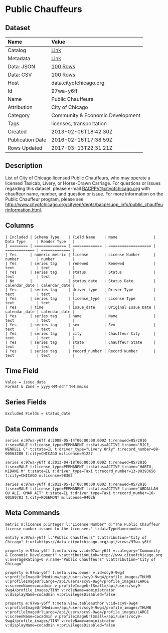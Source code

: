 # Public Chauffeurs

## Dataset

| Name | Value |
| :--- | :---- |
| Catalog | [Link](https://catalog.data.gov/dataset/public-chauffeurs-39a87) |
| Metadata | [Link](https://data.cityofchicago.org/api/views/97wa-y6ff) |
| Data: JSON | [100 Rows](https://data.cityofchicago.org/api/views/97wa-y6ff/rows.json?max_rows=100) |
| Data: CSV | [100 Rows](https://data.cityofchicago.org/api/views/97wa-y6ff/rows.csv?max_rows=100) |
| Host | data.cityofchicago.org |
| Id | 97wa-y6ff |
| Name | Public Chauffeurs |
| Attribution | City of Chicago |
| Category | Community & Economic Development |
| Tags | licenses, transportation |
| Created | 2013-02-06T18:42:30Z |
| Publication Date | 2016-02-16T17:38:59Z |
| Rows Updated | 2017-03-13T22:31:21Z |

## Description

List of City of Chicago licensed Public Chauffeurs, who may operate a licensed Taxicab, Livery, or Horse-Drawn Carriage. For questions or issues regarding this dataset, please e-mail BACPPV@cityofchicago.org with chauffeur name, number, and question or issue. For more information on the Public Chauffeur program, please see http://www.cityofchicago.org/city/en/depts/bacp/supp_info/public_chauffeurinformation.html.

## Columns

```ls
| Included | Schema Type    | Field Name    | Name                | Data Type     | Render Type   |
| ======== | ============== | ============= | =================== | ============= | ============= |
| Yes      | numeric metric | license       | License Number      | number        | number        |
| Yes      | series tag     | renewed       | Renewed             | text          | text          |
| Yes      | series tag     | status        | Status              | text          | text          |
| No       |                | status_date   | Status Date         | calendar_date | calendar_date |
| Yes      | series tag     | driver_type   | Driver Type         | text          | text          |
| Yes      | series tag     | license_type  | License Type        | text          | text          |
| Yes      | time           | issue_date    | Original Issue Date | calendar_date | calendar_date |
| Yes      | series tag     | name          | Name                | text          | text          |
| Yes      | series tag     | sex           | Sex                 | text          | text          |
| Yes      | series tag     | city          | Chauffeur City      | text          | text          |
| Yes      | series tag     | state         | Chauffeur State     | text          | text          |
| Yes      | series tag     | record_number | Record Number       | text          | text          |
```

## Time Field

```ls
Value = issue_date
Format & Zone = yyyy-MM-dd'T'HH:mm:ss
```

## Series Fields

```ls
Excluded Fields = status_date
```

## Data Commands

```ls
series e:97wa-y6ff d:2008-05-14T00:00:00.000Z t:renewed=05/2016 t:sex=MALE t:license_type=PERMANENT t:status=ACTIVE t:name="RICE, WENDELL C" t:state=IL t:driver_type="Livery Only" t:record_number=08-00563280 t:city=CHICAGO m:license=91227

series e:97wa-y6ff d:2013-04-18T00:00:00.000Z t:renewed=05/2016 t:sex=MALE t:license_type=PERMANENT t:status=ACTIVE t:name="HABTU, KIDANE M" t:state=IL t:driver_type=Taxi t:record_number=13-00393656 t:city=CHICAGO m:license=98363

series e:97wa-y6ff d:2012-05-17T00:00:00.000Z t:renewed=05/2016 t:sex=MALE t:license_type=PERMANENT t:status=ACTIVE t:name="ABDALLAH OU ALI, OMAR AIT" t:state=IL t:driver_type=Taxi t:record_number=10-00180783 t:city=ROSEMONT m:license=94026
```

## Meta Commands

```ls
metric m:license p:integer l:"License Number" d:"The Public Chauffeur license number issued to the licensee." t:dataTypeName=number

entity e:97wa-y6ff l:"Public Chauffeurs" t:attribution="City of Chicago" t:url=https://data.cityofchicago.org/api/views/97wa-y6ff

property e:97wa-y6ff t:meta.view v:id=97wa-y6ff v:category="Community & Economic Development" v:attributionLink=http://www.cityofchicago.org v:averageRating=0 v:name="Public Chauffeurs" v:attribution="City of Chicago"

property e:97wa-y6ff t:meta.view.owner v:id=scy9-9wg4 v:profileImageUrlMedium=/api/users/scy9-9wg4/profile_images/THUMB v:profileImageUrlLarge=/api/users/scy9-9wg4/profile_images/LARGE v:screenName=cocadmin v:profileImageUrlSmall=/api/users/scy9-9wg4/profile_images/TINY v:roleName=administrator v:displayName=cocadmin v:privilegesDisabled=false

property e:97wa-y6ff t:meta.view.tableauthor v:id=scy9-9wg4 v:profileImageUrlMedium=/api/users/scy9-9wg4/profile_images/THUMB v:profileImageUrlLarge=/api/users/scy9-9wg4/profile_images/LARGE v:screenName=cocadmin v:profileImageUrlSmall=/api/users/scy9-9wg4/profile_images/TINY v:roleName=administrator v:displayName=cocadmin v:privilegesDisabled=false
```